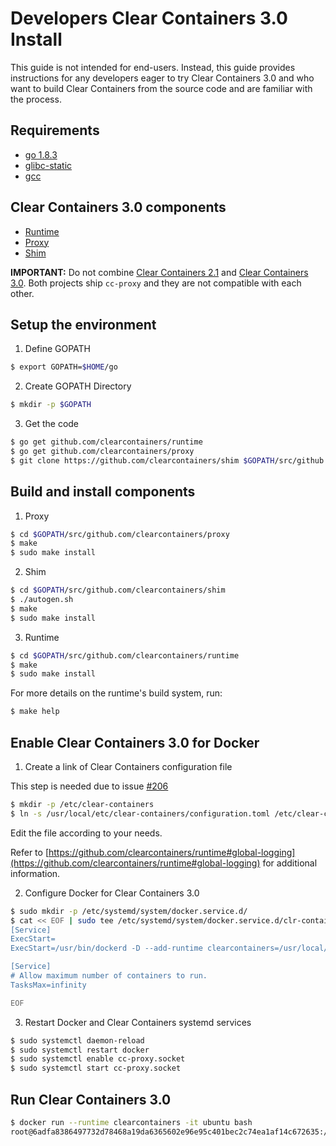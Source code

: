 # Developers Clear Containers 3.0 Install

This guide is not intended for end-users. Instead, this guide provides
instructions for any developers eager to try Clear Containers 3.0 and who
want to build Clear Containers from the source code and are familiar with the
process.

## Requirements

  * [go 1.8.3](https://golang.org/)
  * [glibc-static](https://www.gnu.org/software/libc/libc.html)
  * [gcc](https://gcc.gnu.org/)

## Clear Containers 3.0 components

  * [Runtime](https://github.com/clearcontainers/runtime)
  * [Proxy](https://github.com/clearcontainers/proxy)
  * [Shim](https://github.com/clearcontainers/shim)

**IMPORTANT:** Do not combine [Clear Containers 2.1](https://github.com/01org/cc-oci-runtime) and [Clear Containers 3.0](https://github.com/clearcontainers).
Both projects ship ``cc-proxy`` and they are not compatible with each other.

## Setup the environment

1. Define GOPATH

```bash
$ export GOPATH=$HOME/go
```

2. Create GOPATH Directory

```bash
$ mkdir -p $GOPATH
```

3. Get the code

```bash
$ go get github.com/clearcontainers/runtime
$ go get github.com/clearcontainers/proxy
$ git clone https://github.com/clearcontainers/shim $GOPATH/src/github.com/clearcontainers
```

## Build and install components

1. Proxy

```bash
$ cd $GOPATH/src/github.com/clearcontainers/proxy
$ make
$ sudo make install
```

2. Shim

```bash
$ cd $GOPATH/src/github.com/clearcontainers/shim
$ ./autogen.sh
$ make
$ sudo make install
```

3. Runtime

```bash
$ cd $GOPATH/src/github.com/clearcontainers/runtime
$ make
$ sudo make install
```

For more details on the runtime's build system, run:

```bash
$ make help
```

## Enable Clear Containers 3.0 for Docker

1. Create a link of Clear Containers configuration file

This step is needed due to issue [#206](https://github.com/clearcontainers/runtime/issues/206)


```bash
$ mkdir -p /etc/clear-containers
$ ln -s /usr/local/etc/clear-containers/configuration.toml /etc/clear-containers/configuration.toml
```

Edit the file according to your needs.

Refer to [https://github.com/clearcontainers/runtime#global-logging](https://github.com/clearcontainers/runtime#global-logging)
for additional information.

2. Configure Docker for Clear Containers 3.0

```bash
$ sudo mkdir -p /etc/systemd/system/docker.service.d/
$ cat << EOF | sudo tee /etc/systemd/system/docker.service.d/clr-containers.conf
[Service]
ExecStart=
ExecStart=/usr/bin/dockerd -D --add-runtime clearcontainers=/usr/local/bin/cc-runtime --default-runtime=runc

[Service]
# Allow maximum number of containers to run.
TasksMax=infinity

EOF
```

3. Restart Docker and Clear Containers systemd services

```bash
$ sudo systemctl daemon-reload
$ sudo systemctl restart docker
$ sudo systemctl enable cc-proxy.socket
$ sudo systemctl start cc-proxy.socket
```

## Run Clear Containers 3.0

```bash
$ docker run --runtime clearcontainers -it ubuntu bash
root@6adfa8386497732d78468a19da6365602e96e95c401bec2c74ea1af14c672635:/#
```
